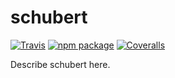 # schubert

[![Travis][build-badge]][build]
[![npm package][npm-badge]][npm]
[![Coveralls][coveralls-badge]][coveralls]

Describe schubert here.

[build-badge]: https://circleci.com/gh/khisakuni/schubert/tree/master.svg?style=svg
[build]: https://circleci.com/gh/khisakuni/schubert

[npm-badge]: https://img.shields.io/npm/v/npm-package.png?style=flat-square
[npm]: https://www.npmjs.org/package/npm-package

[coveralls-badge]: https://img.shields.io/coveralls/user/repo/master.png?style=flat-square
[coveralls]: https://coveralls.io/github/user/repo
